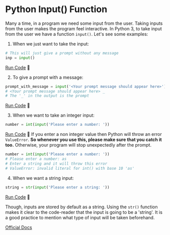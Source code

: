 # Python Input() Function

Many a time, in a program we need some input from the user. Taking inputs from the user makes the program feel interactive. In Python 3, to take input from the user we have a function `input()`. Let's see some examples:

1. When we just want to take the input:
```python
# This will just give a prompt without any message
inp = input()
```
[Run Code](https://repl.it/CUqX/0) :rocket:

2. To give a prompt with a message:
```Python
prompt_with_message = input('<Your prompt message should appear here>')
# <Your prompt message should appear here> _
# The '_' in the output is the prompt
```
[Run Code](https://repl.it/CUqX/1) :rocket:

3. When we want to take an integer input:
```Python
number = int(input('Please enter a number: '))
```
[Run Code](https://repl.it/CUqX/2) :rocket:
If you enter a non integer value then Python will throw an error `ValueError`. **So whenever you use this, please make sure that you catch it too.** Otherwise, your program will stop unexpectedly after the prompt.
```Python
number = int(input('Please enter a number: '))
# Please enter a number: as
# Enter a string and it will throw this error
# ValueError: invalid literal for int() with base 10 'as'
```

4. When we want a string input:
```python
string = str(input('Please enter a string: '))
```
[Run Code](https://repl.it/CUqX/3) :rocket:

Though, inputs are stored by default as a string. Using the `str()` function makes it clear to the code-reader that the input is going to be a 'string'. It is a good practice to mention what type of input will be taken beforehand.

[Official Docs](https://docs.python.org/3/library/functions.html#input)

